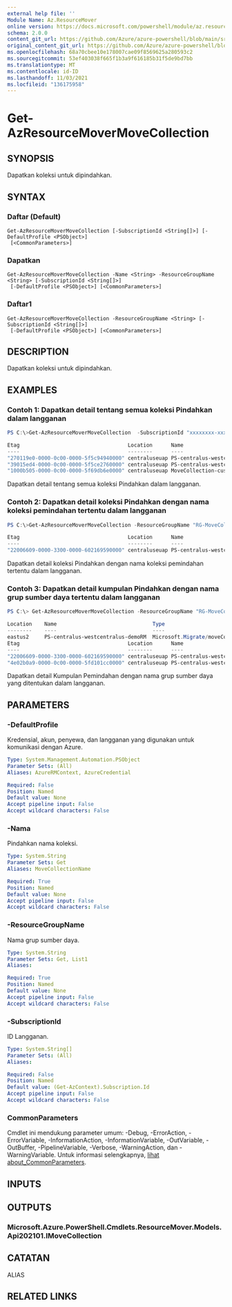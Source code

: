 ```yaml
---
external help file: ''
Module Name: Az.ResourceMover
online version: https://docs.microsoft.com/powershell/module/az.resourcemover/get-azresourcemovermovecollection
schema: 2.0.0
content_git_url: https://github.com/Azure/azure-powershell/blob/main/src/ResourceMover/help/Get-AzResourceMoverMoveCollection.md
original_content_git_url: https://github.com/Azure/azure-powershell/blob/main/src/ResourceMover/help/Get-AzResourceMoverMoveCollection.md
ms.openlocfilehash: 68a70cbee10e178007cae09f8569625a280593c2
ms.sourcegitcommit: 53ef403038f665f1b3a9f616185b31f5de9bd7bb
ms.translationtype: MT
ms.contentlocale: id-ID
ms.lasthandoff: 11/03/2021
ms.locfileid: "136175958"
---
```

# Get-AzResourceMoverMoveCollection

## SYNOPSIS
Dapatkan koleksi untuk dipindahkan.

## SYNTAX

### Daftar (Default)
```
Get-AzResourceMoverMoveCollection [-SubscriptionId <String[]>] [-DefaultProfile <PSObject>]
 [<CommonParameters>]
```

### Dapatkan
```
Get-AzResourceMoverMoveCollection -Name <String> -ResourceGroupName <String> [-SubscriptionId <String[]>]
 [-DefaultProfile <PSObject>] [<CommonParameters>]
```

### Daftar1
```
Get-AzResourceMoverMoveCollection -ResourceGroupName <String> [-SubscriptionId <String[]>]
 [-DefaultProfile <PSObject>] [<CommonParameters>]
```

## DESCRIPTION
Dapatkan koleksi untuk dipindahkan.

## EXAMPLES

### Contoh 1: Dapatkan detail tentang semua koleksi Pindahkan dalam langganan
```powershell
PS C:\>Get-AzResourceMoverMoveCollection  -SubscriptionId "xxxxxxxx-xxxx-xxxx-xxxx-xxxxxxxxxxxx"

Etag                                   Location      Name                                Type                             
----                                   --------      ----                                ----                             
"270119e0-0000-0c00-0000-5f5c94940000" centraluseuap PS-centralus-westcentralus-demoRMS  Microsoft.Migrate/moveCollections
"39015ed4-0000-0c00-0000-5f5ce2760000" centraluseuap PS-centralus-westcentralus-demo2RMS Microsoft.Migrate/moveCollections
"1000b505-0000-0c00-0000-5f69db6e0000" centraluseuap MoveCollection-cus-eus-ccy         Microsoft.Migrate/moveCollections


```

Dapatkan detail tentang semua koleksi Pindahkan dalam langganan.

### Contoh 2: Dapatkan detail koleksi Pindahkan dengan nama koleksi pemindahan tertentu dalam langganan
```powershell
PS C:\>Get-AzResourceMoverMoveCollection -ResourceGroupName "RG-MoveCollection-demoRMS" -Name "PS-centralus-westcentralus-demoRMS"

Etag                                   Location      Name                               Type                             
----                                   --------      ----                               ----                             
"22006609-0000-3300-0000-602169590000" centraluseuap PS-centralus-westcentralus-demoRMS Microsoft.Migrate/moveCollections

```

Dapatkan detail koleksi Pindahkan dengan nama koleksi pemindahan tertentu dalam langganan.

### Contoh 3: Dapatkan detail kumpulan Pindahkan dengan nama grup sumber daya tertentu dalam langganan
```powershell
PS C:\> Get-AzResourceMoverMoveCollection -ResourceGroupName "RG-MoveCollection-demoRMS" 

Location    Name                               Type
--------    ----                               ----
eastus2     PS-centralus-westcentralus-demoRM  Microsoft.Migrate/moveCollections
Etag                                   Location      Name                                Type                             
----                                   --------      ----                                ----                             
"22006609-0000-3300-0000-602169590000" centraluseuap PS-centralus-westcentralus-demoRMS  Microsoft.Migrate/moveCollections
"4e02b0a9-0000-0c00-0000-5fd101cc0000" centraluseuap PS-centralus-westcentralus-demo2RMS Microsoft.Migrate/moveCollections

```

Dapatkan detail Kumpulan Pemindahan dengan nama grup sumber daya yang ditentukan dalam langganan.

## PARAMETERS

### -DefaultProfile
Kredensial, akun, penyewa, dan langganan yang digunakan untuk komunikasi dengan Azure.

```yaml
Type: System.Management.Automation.PSObject
Parameter Sets: (All)
Aliases: AzureRMContext, AzureCredential

Required: False
Position: Named
Default value: None
Accept pipeline input: False
Accept wildcard characters: False
```

### -Nama
Pindahkan nama koleksi.

```yaml
Type: System.String
Parameter Sets: Get
Aliases: MoveCollectionName

Required: True
Position: Named
Default value: None
Accept pipeline input: False
Accept wildcard characters: False
```

### -ResourceGroupName
Nama grup sumber daya.

```yaml
Type: System.String
Parameter Sets: Get, List1
Aliases:

Required: True
Position: Named
Default value: None
Accept pipeline input: False
Accept wildcard characters: False
```

### -SubscriptionId
ID Langganan.

```yaml
Type: System.String[]
Parameter Sets: (All)
Aliases:

Required: False
Position: Named
Default value: (Get-AzContext).Subscription.Id
Accept pipeline input: False
Accept wildcard characters: False
```

### CommonParameters
Cmdlet ini mendukung parameter umum: -Debug, -ErrorAction, -ErrorVariable, -InformationAction, -InformationVariable, -OutVariable, -OutBuffer, -PipelineVariable, -Verbose, -WarningAction, dan -WarningVariable. Untuk informasi selengkapnya, [lihat about_CommonParameters](http://go.microsoft.com/fwlink/?LinkID=113216).

## INPUTS

## OUTPUTS

### Microsoft.Azure.PowerShell.Cmdlets.ResourceMover.Models.Api202101.IMoveCollection

## CATATAN

ALIAS

## RELATED LINKS

